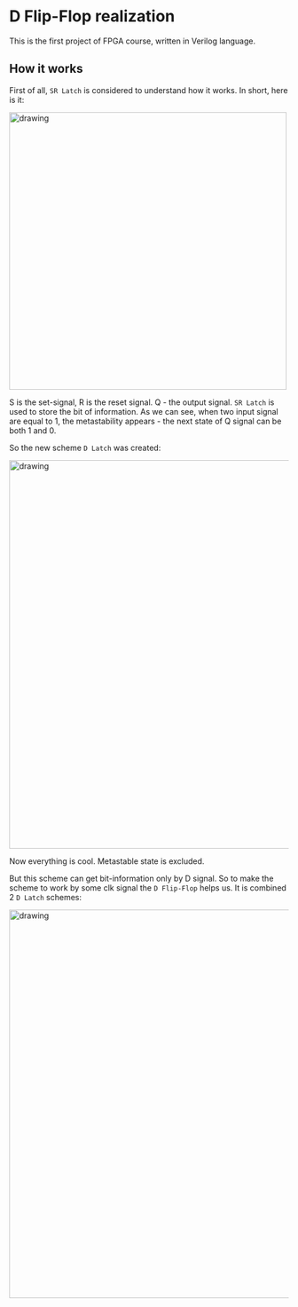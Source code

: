 # D Flip-Flop realization

This is the first project of FPGA course, written in Verilog language.

## How it works

First of all, `SR Latch` is considered to understand how it works.
In short, here is it:

<img src="https://i.stack.imgur.com/HKd5r.jpg" alt="drawing" width="500"/>

S is the set-signal, R is the reset signal. Q - the output signal. `SR Latch` is used to store the bit of information. As we can see, when two input signal are equal to 1, the metastability appears - the next state of Q signal can be both 1 and 0. 

So the new scheme `D Latch` was created: 

<img src="https://community.cadence.com/cfs-file/__key/telligent-evolution-components-attachments/00-27-00-00-00-03-00-42/04181.png" alt="drawing" width="700"/>

Now everything is cool. Metastable state is excluded. 

But this scheme can get bit-information only by D signal. So to make the scheme to work by some clk signal the `D Flip-Flop` helps us. It is combined 2 `D Latch` schemes:

<img src="https://yandex.ru/images/search?text=d%20flip%20flop%20схема&from=tabbar&p=5&pos=237&rpt=simage&img_url=https%3A%2F%2Fwww.researchgate.net%2Fpublication%2F268588476%2Ffigure%2Fdownload%2Ffig2%2FAS%3A355230110765056%401461704866050%2FMaster-slave-positive-edge-triggered-D-flip-flop-circuit-using-D-latches.png" alt="drawing" width="700"/>

